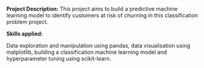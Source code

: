 **Project Description:**
This project aims to build a predictive machine learning model to identify customers at risk of churning in this classification problem project.

**Skills applied:**

Data exploration and manipulation using pandas, data visualisation using matplotlib, building a classification machine learning model and hyperparameter tuning using scikit-learn.

